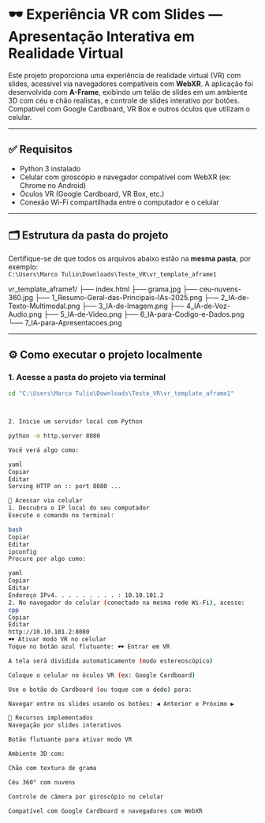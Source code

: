 # 🕶️ Experiência VR com Slides — Apresentação Interativa em Realidade Virtual

Este projeto proporciona uma experiência de realidade virtual (VR) com slides, acessível via navegadores compatíveis com **WebXR**. A aplicação foi desenvolvida com **A-Frame**, exibindo um telão de slides em um ambiente 3D com céu e chão realistas, e controle de slides interativo por botões. Compatível com Google Cardboard, VR Box e outros óculos que utilizam o celular.

---

## ✅ Requisitos

- Python 3 instalado
- Celular com giroscópio e navegador compatível com WebXR (ex: Chrome no Android)
- Óculos VR (Google Cardboard, VR Box, etc.)
- Conexão Wi-Fi compartilhada entre o computador e o celular

---

## 🗂️ Estrutura da pasta do projeto

Certifique-se de que todos os arquivos abaixo estão na **mesma pasta**, por exemplo:  
`C:\Users\Marco Tulio\Downloads\Teste_VR\vr_template_aframe1`

vr_template_aframe1/
├── index.html
├── grama.jpg
├── ceu-nuvens-360.jpg
├── 1_Resumo-Geral-das-Principais-IAs-2025.png
├── 2_IA-de-Texto-Multimodal.png
├── 3_IA-de-Imagem.png
├── 4_IA-de-Voz-Audio.png
├── 5_IA-de-Video.png
├── 6_IA-para-Codigo-e-Dados.png
└── 7_IA-para-Apresentacoes.png




---

## ⚙️ Como executar o projeto localmente

### 1. Acesse a pasta do projeto via terminal

```bash
cd "C:\Users\Marco Tulio\Downloads\Teste_VR\vr_template_aframe1"



2. Inicie um servidor local com Python

python -m http.server 8080

Você verá algo como:

yaml
Copiar
Editar
Serving HTTP on :: port 8080 ...

📲 Acessar via celular
1. Descubra o IP local do seu computador
Execute o comando no terminal:

bash
Copiar
Editar
ipconfig
Procure por algo como:

yaml
Copiar
Editar
Endereço IPv4. . . . . . . . . : 10.10.101.2
2. No navegador do celular (conectado na mesma rede Wi-Fi), acesse:
cpp
Copiar
Editar
http://10.10.101.2:8080
🕶️ Ativar modo VR no celular
Toque no botão azul flutuante: 🕶 Entrar em VR

A tela será dividida automaticamente (modo estereoscópico)

Coloque o celular no óculos VR (ex: Google Cardboard)

Use o botão do Cardboard (ou toque com o dedo) para:

Navegar entre os slides usando os botões: ◀ Anterior e Próximo ▶

🧠 Recursos implementados
Navegação por slides interativos

Botão flutuante para ativar modo VR

Ambiente 3D com:

Chão com textura de grama

Céu 360° com nuvens

Controle de câmera por giroscópio no celular

Compatível com Google Cardboard e navegadores com WebXR
